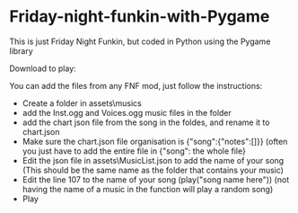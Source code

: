 # Friday-night-funkin-with-Pygame
This is just Friday Night Funkin, but coded in Python using the Pygame library

Download to play: 

You can add the files from any FNF mod, just follow the instructions:
- Create a folder in assets\musics
- add the Inst.ogg and Voices.ogg music files in the folder
- add the chart json file from the song in the foldes, and rename it to chart.json
- Make sure the chart.json file organisation is {"song":{"notes":[]}} (often you just have to add the entire file in {"song": the whole file}
- Edit the json file in assets\MusicList.json to add the name of your song (This should be the same name as the folder that contains your music)
- Edit the line 107 to the name of your song (play("song name here")) (not having the name of a music in the function will play a random song)
- Play
